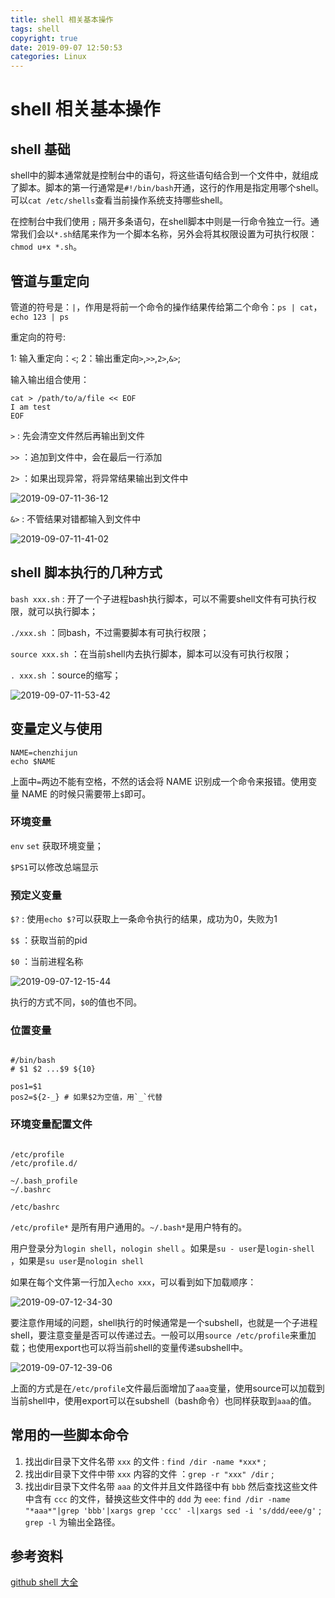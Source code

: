 ```yaml
---
title: shell 相关基本操作
tags: shell
copyright: true
date: 2019-09-07 12:50:53
categories: Linux
---
```



# shell 相关基本操作

## shell 基础

shell中的脚本通常就是控制台中的语句，将这些语句结合到一个文件中，就组成了脚本。脚本的第一行通常是`#!/bin/bash`开通，这行的作用是指定用哪个shell。可以`cat /etc/shells`查看当前操作系统支持哪些shell。

在控制台中我们使用 `;` 隔开多条语句，在shell脚本中则是一行命令独立一行。通常我们会以`*.sh`结尾来作为一个脚本名称，另外会将其权限设置为可执行权限：`chmod u+x *.sh`。

<!--more-->


## 管道与重定向

管道的符号是：`|`，作用是将前一个命令的操作结果传给第二个命令：`ps | cat`，`echo 123 | ps`


重定向的符号:

1: 输入重定向：`<`;
2：输出重定向`>`,`>>`,`2>`,`&>`;

输入输出组合使用：

```shell
cat > /path/to/a/file << EOF
I am test
EOF
```

`>` : 先会清空文件然后再输出到文件

`>>` ：追加到文件中，会在最后一行添加

`2>` ：如果出现异常，将异常结果输出到文件中

![2019-09-07-11-36-12](/images/qiniu/2019-09-07-11-36-12.png)

`&>` : 不管结果对错都输入到文件中

![2019-09-07-11-41-02](/images/qiniu/2019-09-07-11-41-02.png)


## shell 脚本执行的几种方式

`bash xxx.sh` : 开了一个子进程bash执行脚本，可以不需要shell文件有可执行权限，就可以执行脚本；

`./xxx.sh` ：同bash，不过需要脚本有可执行权限；

`source xxx.sh` ：在当前shell内去执行脚本，脚本可以没有可执行权限；

`. xxx.sh` ：source的缩写；

![2019-09-07-11-53-42](/images/qiniu/2019-09-07-11-53-42.png)

## 变量定义与使用

```shell
NAME=chenzhijun
echo $NAME
```

上面中`=`两边不能有空格，不然的话会将 NAME 识别成一个命令来报错。使用变量 NAME 的时候只需要带上`$`即可。

### 环境变量

`env` `set` 获取环境变量；

`$PS1`可以修改总端显示

### 预定义变量

`$?` : 使用`echo $?`可以获取上一条命令执行的结果，成功为0，失败为1

`$$` ：获取当前的pid

`$0` ：当前进程名称

![2019-09-07-12-15-44](/images/qiniu/2019-09-07-12-15-44.png)

执行的方式不同，`$0`的值也不同。

### 位置变量

```shell

#/bin/bash
# $1 $2 ...$9 ${10}

pos1=$1
pos2=${2-_} # 如果$2为空值，用`_`代替

```

### 环境变量配置文件

```shell

/etc/profile
/etc/profile.d/

~/.bash_profile
~/.bashrc

/etc/bashrc

```

`/etc/profile*` 是所有用户通用的。`~/.bash*`是用户特有的。 

用户登录分为`login shell`，`nologin shell` 。如果是`su - user`是`login-shell` ，如果是`su user`是`nologin shell`

如果在每个文件第一行加入`echo xxx`，可以看到如下加载顺序：

![2019-09-07-12-34-30](/images/qiniu/2019-09-07-12-34-30.png)

要注意作用域的问题，shell执行的时候通常是一个subshell，也就是一个子进程shell，要注意变量是否可以传递过去。一般可以用`source /etc/profile`来重加载；也使用export也可以将当前shell的变量传递subshell中。

![2019-09-07-12-39-06](/images/qiniu/2019-09-07-12-39-06.png)

上面的方式是在`/etc/profile`文件最后面增加了`aaa`变量，使用source可以加载到当前shell中，使用export可以在subshell（bash命令）也同样获取到`aaa`的值。


## 常用的一些脚本命令

1. 找出dir目录下文件名带 `xxx` 的文件 : `find /dir -name *xxx*` ; 
2. 找出dir目录下文件中带 `xxx` 内容的文件 ：`grep -r "xxx" /dir` ;
3. 找出dir目录下文件名带 `aaa` 的文件并且文件路径中有 `bbb` 然后查找这些文件中含有 `ccc` 的文件，替换这些文件中的 `ddd` 为 `eee`: `find /dir -name "*aaa*"|grep 'bbb'|xargs grep 'ccc' -l|xargs sed -i 's/ddd/eee/g'` ;
`grep -l` 为输出全路径。


## 参考资料

[github shell 大全](https://github.com/dylanaraps/pure-bash-bible)